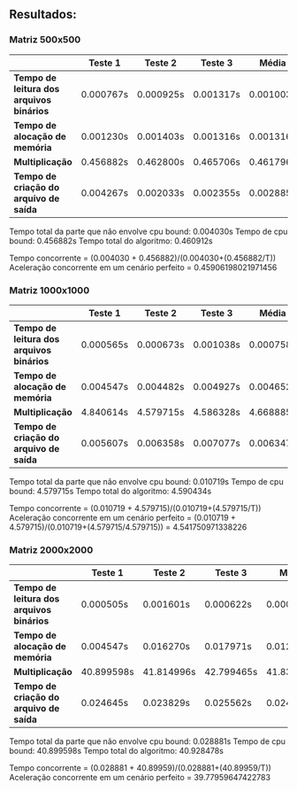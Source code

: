 ## Resultados:

### Matriz 500x500
| | Teste 1 | Teste 2 | Teste 3 | Média |
|---|---|---|---|---|
| **Tempo de leitura dos arquivos binários**        | 0.000767s | 0.000925s | 0.001317s | 0.001003s |
| **Tempo de alocação de memória**        | 0.001230s | 0.001403s | 0.001316s |  0.001316s |
| **Multiplicação** | 0.456882s | 0.462800s | 0.465706s | 0.461796  |
| **Tempo de criação do arquivo de saída**         | 0.004267s | 0.002033s | 0.002355s | 0.002885s |

Tempo total da parte que não envolve cpu bound: 0.004030s
Tempo de cpu bound: 0.456882s
Tempo total do algoritmo: 0.460912s

Tempo concorrente = (0.004030 + 0.456882)/(0.004030+(0.456882/T))
Aceleração concorrente em um cenário perfeito = 0.45906198021971456

### Matriz 1000x1000
| | Teste 1 | Teste 2 | Teste 3 | Média |
|---|---|---|---|---|
| **Tempo de leitura dos arquivos binários**        | 0.000565s | 0.000673s | 0.001038s | 0.000758s |
| **Tempo de alocação de memória**        | 0.004547s | 0.004482s | 0.004927s | 0.004652s |
| **Multiplicação** | 4.840614s | 4.579715s | 4.586328s | 4.668885s |
| **Tempo de criação do arquivo de saída**         | 0.005607s | 0.006358s | 0.007077s | 0.006347s |

Tempo total da parte que não envolve cpu bound: 0.010719s
Tempo de cpu bound: 4.579715s
Tempo total do algoritmo: 4.590434s

Tempo concorrente = (0.010719 + 4.579715)/(0.010719+(4.579715/T))
Aceleração concorrente em um cenário perfeito = (0.010719 + 4.579715)/(0.010719+(4.579715/4.579715)) = 4.541750971338226

### Matriz 2000x2000
| | Teste 1 | Teste 2 | Teste 3 | Média |
|---|---|---|---|---|
| **Tempo de leitura dos arquivos binários**        | 0.000505s | 0.001601s | 0.000622s | 0.000909s |
| **Tempo de alocação de memória**        | 0.004547s | 0.016270s | 0.017971s | 0.012929s |
| **Multiplicação** | 40.899598s | 41.814996s | 42.799465s | 41.838019s |
| **Tempo de criação do arquivo de saída**         | 0.024645s | 0.023829s | 0.025562s | 0.024678s |

Tempo total da parte que não envolve cpu bound: 0.028881s
Tempo de cpu bound: 40.899598s
Tempo total do algoritmo: 40.928478s

Tempo concorrente = (0.028881 + 40.89959)/(0.028881+(40.89959/T))
Aceleração concorrente em um cenário perfeito = 39.77959647422783

